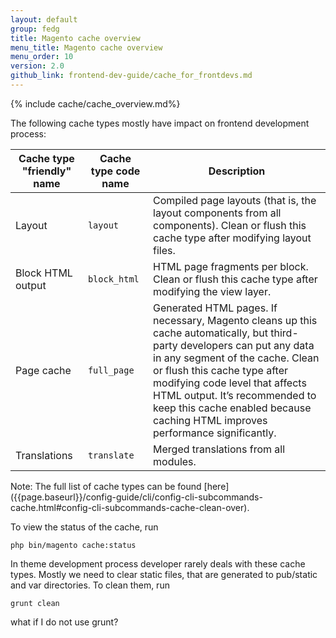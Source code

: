 ```yaml
---
layout: default
group: fedg
title: Magento cache overview 
menu_title: Magento cache overview 
menu_order: 10
version: 2.0
github_link: frontend-dev-guide/cache_for_frontdevs.md
---
```


{% include cache/cache_overview.md%}

The following cache types mostly have impact on frontend development process:

| Cache type "friendly" name | Cache type code name | Description                                                                                                                                                                                                                                                                                                                                       |
|----------------------------|----------------------|---------------------------------------------------------------------------------------------------------------------------------------------------------------------------------------------------------------------------------------------------------------------------------------------------------------------------------------------------|
| Layout                     | `layout`             | Compiled page layouts (that is, the layout components from all components). Clean or flush this cache type after modifying layout files.                                                                                                                                                                                                          |
| Block HTML output          | `block_html`         | HTML page fragments per block. Clean or flush this cache type after modifying the view layer.                                                                                                                                                                                                                                                     |
| Page cache                 | `full_page`          | Generated HTML pages. If necessary, Magento cleans up this cache automatically, but third-party developers can put any data in any segment of the cache. Clean or flush this cache type after modifying code level that affects HTML output. It’s recommended to keep this cache enabled because caching HTML improves performance significantly. |
| Translations               | `translate`          | Merged translations from all modules.                                                                                                                                                                                                                                                                                                             |



<div class="bs-callout bs-callout-info" id="info">
<span class="glyphicon-class">
Note: The full list of cache types can be found [here]({{page.baseurl}}/config-guide/cli/config-cli-subcommands-cache.html#config-cli-subcommands-cache-clean-over).
</span>
</div>

To view the status of the cache, run 

`php bin/magento cache:status`

In theme development process developer rarely deals with these cache types. Mostly we need to clear static files, that are generated to pub/static and var directories. To clean them, run

`grunt clean`

<p class="q">what if I do not use grunt?</p>
